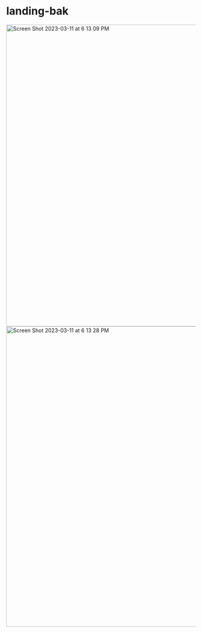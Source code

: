 # landing-bak
<img width="801" alt="Screen Shot 2023-03-11 at 6 13 09 PM" src="https://user-images.githubusercontent.com/40539558/224517241-84b52f06-1200-4992-91f0-f392274b5637.png">
<img width="797" alt="Screen Shot 2023-03-11 at 6 13 28 PM" src="https://user-images.githubusercontent.com/40539558/224517242-2edade65-c6fb-4445-b623-8e5aa736552b.png">
